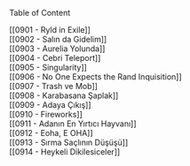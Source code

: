 ---
---  
  
Table of Content  
  
[[0901 - Ryld in Exile]]  
[[0902 - Salın da Gidelim]]  
[[0903 - Aurelia Yolunda]]  
[[0904 - Cebri Teleport]]  
[[0905 - Singularity]]  
[[0906 - No One Expects the Rand Inquisition]]  
[[0907 - Trash ve Mob]]  
[[0908 - Karabasana Şaplak]]  
[[0909 - Adaya Çıkış]]  
[[0910 - Fireworks]]  
[[0911 - Adanın En Yırtıcı Hayvanı]]  
[[0912 - Eoha, E OHA]]  
[[0913 - Sırma Saçlının Düşüşü]]  
[[0914 - Heykeli Dikilesiceler]]